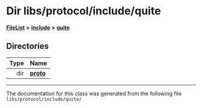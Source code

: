 

# Dir libs/protocol/include/quite



[**FileList**](files.md) **>** [**include**](dir_5926395dd2a1a1e5a7c03e8f9928f69e.md) **>** [**quite**](dir_69811da4b5ffa6c48780c3c2aaa473c8.md)














## Directories

| Type | Name |
| ---: | :--- |
| dir | [**proto**](dir_e84ba8046b88057ef61cdc53860835dc.md) <br> |

























































------------------------------
The documentation for this class was generated from the following file `libs/protocol/include/quite/`

